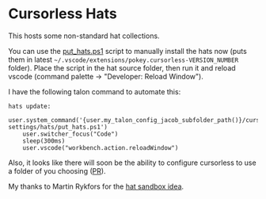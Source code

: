 # Cursorless Hats

This hosts some non-standard hat collections.

You can use the [put_hats.ps1](put_hats.ps1) script to manually install the hats now (puts them in latest `~/.vscode/extensions/pokey.cursorless-VERSION_NUMBER` folder).
Place the script in the hat source folder, then run it and reload vscode (command palette → "Developer: Reload Window").

I have the following talon command to automate this:
```
hats update:
    user.system_command('{user.my_talon_config_jacob_subfolder_path()}/cursorless-settings/hats/put_hats.ps1')
    user.switcher_focus("Code")
    sleep(300ms)
    user.vscode("workbench.action.reloadWindow")
```

Also, it looks like there will soon be the ability to configure cursorless to use a folder of you choosing ([PR](https://github.com/cursorless-dev/cursorless/pull/1853)).

My thanks to Martin Rykfors for the [hat sandbox idea](https://github.com/MartinRykfors/cursorless_hat_sandbox/blob/master/preview.md).
